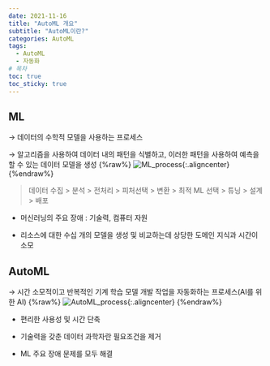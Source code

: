 ```yaml
---
date: 2021-11-16
title: "AutoML 개요"
subtitle: "AutoML이란?"
categories: AutoML
tags:
  - AutoML
  - 자동화
# 목차
toc: true  
toc_sticky: true 
---
```


## ML

→ 데이터의 수학적 모델을 사용하는 프로세스

→ 알고리즘을 사용하여 데이터 내의 패턴을 식별하고, 이러한 패턴을 사용하여 예측을 할 수 있는 데이터 모델을 생성
{%raw%}
![ML_process]({{https://github.com/wlslwlsl/wlslwlsl.github.io}}/assets/AutoML/ml.png ){:.aligncenter}
{%endraw%}
> 데이터 수집 > 분석 > 전처리 > 피처선택 > 변환 > 최적 ML 선택 > 튜닝 > 설계 > 배포


- 머신러닝의 주요 장애 : 기술력, 컴퓨터 자원

- 리소스에 대한 수십 개의 모델을 생성 및 비교하는데 상당한 도메인 지식과 시간이 소모



## AutoML

→ 시간 소모적이고 반복적인 기계 학습 모델 개발 작업을 자동화하는 프로세스(AI를 위한 AI)
{%raw%}
![AutoML_process]({{https://github.com/wlslwlsl/wlslwlsl.github.io}}/assets/AutoML/automl.png ){:.aligncenter}
{%endraw%}
- 편리한 사용성 및 시간 단축

- 기술력을 갖춘 데이터 과학자란 필요조건을 제거

- ML 주요 장애 문제를 모두 해결